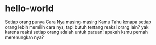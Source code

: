 # hello-world
Setiap orang punya Cara Nya masing-masing
Kamu Tahu kenapa setiap orang lebih memilih cara nya, tapi butuh tentang reaksi orang lain? yak karena reaksi setiap orang adalah untuk pacuan!
apakah kamu pernah merenungkan nya?

